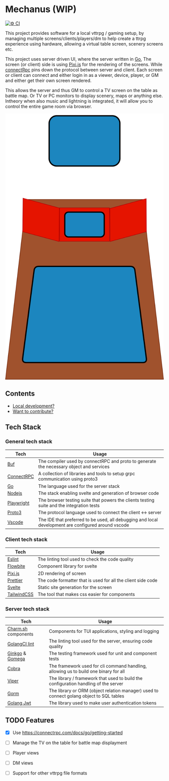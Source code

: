 # Mechanus (WIP)

[![⚙️ CI](https://github.com/DaanV2/mechanus/actions/workflows/checks.yaml/badge.svg)](https://github.com/DaanV2/mechanus/actions/workflows/checks.yaml)

This project provides software for a local vttrpg / gaming setup, by managing multiple screens/clients/players/dm to help create a ttrpg experience using hardware, allowing a virtual table screen, scenery screens etc.

This project uses server driven UI, where the server written in [Go](https://go.dev/), The screen (or client) side is using [Pixi.js](https://pixijs.com/) for the rendering of the screens. While [connectRpc](https://connectrpc.com/) pins down the protocol between server and client. Each screen or client can connect and either login in as a viewer, device, player, or GM and either get their own screen rendered.

This allows the server and thus GM to control a TV screen on the table as battle map. Or TV or PC monitors to display scenery, maps or anything else. Intheory when also music and lightning is integrated, it will allow you to control the entire game room via browser.

![overview](./docs/assets/overview.svg)

## Contents

- [Local development?](./docs/development.md)
- [Want to contribute?](./docs/contributing.md)

## Tech Stack

### General tech stack

| Tech                                                      | Usage                                                                                               |
| --------------------------------------------------------- | --------------------------------------------------------------------------------------------------- |
| [Buf](https://github.com/bufbuild/buf)                    | The compiler used by connectRPC and proto to generate the necessary object and services             |
| [ConnectRPC](https://connectrpc.com/)                     | A collection of libraries and tools to setup grpc communication using proto3                        |
| [Go](https://go.dev/)                                     | The language used for the server stack                                                              |
| [Nodejs](https://nodejs.org/en)                           | The stack enabling svelte and generation of browser code                                            |
| [Playwright](https://playwright.dev/)                     | The browser testing suite that powers the clients testing suite and the integration tests           |
| [Proto3](https://protobuf.dev/programming-guides/proto3/) | The protocol language used to connect the client <-> server                                         |
| [Vscode](https://code.visualstudio.com/)                  | The IDE that preferred to be used, all debugging and local development are configured around vscode |

### Client tech stack

| Tech                                    | Usage                                                        |
| --------------------------------------- | ------------------------------------------------------------ |
| [Eslint](https://eslint.org/)           | The linting tool used to check the code quality              |
| [Flowbite](https://flowbite.com/)       | Component library for svelte                                 |
| [Pixi.js](https://pixijs.com/)          | 2D rendering of screen                                       |
| [Prettier](https://prettier.io/)        | The code formatter that is used for all the client side code |
| [Svelte](https://svelte.dev/)           | Static site generation for the screen                        |
| [TailwindCSS](https://tailwindcss.com/) | The tool that makes css easier for components                |

### Server tech stack

| Tech                                                                                | Usage                                                                                    |
| ----------------------------------------------------------------------------------- | ---------------------------------------------------------------------------------------- |
| [Charm.sh](https://charm.land/) components                                          | Components for TUI applications, styling and logging                                     |
| [GolangCI lint](https://github.com/golangci/golangci-lint)                          | The linting tool used for the server, ensuring code quality                              |
| [Ginkgo](https://github.com/onsi/ginkgo) & [Gomega](https://github.com/onsi/gomega) | The testing framework used for unit and component tests                                  |
| [Cobra](https://github.com/spf13/cobra)                                             | The framework used for cli command handling, allowing us to build one binary for all     |
| [Viper](https://github.com/spf13/viper)                                             | The library / framework that used to build the configuration handling of the server      |
| [Gorm](gorm.io/gorm)                                                                | The library or ORM (object relation manager) used to connect golang object to SQL tables |
| [Golang Jwt](https://github.com/golang-jwt/jwt)                                     | The library used to make user authentication tokens                                      |

## TODO Features

- [x] Use https://connectrpc.com/docs/go/getting-started
- [ ] Manage the TV on the table for battle map displayment
- [ ] Player views
- [ ] DM views
- [ ] Support for other vttrpg file formats

